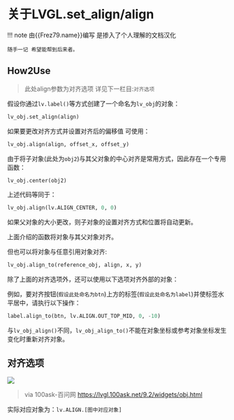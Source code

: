# 关于LVGL.set_align/align

!!! note
    由{{Frez79.name}}编写 是掺入了个人理解的文档汉化

    随手一记 希望能帮到后来者。

## How2Use

> 此处align参数为对齐选项 详见下一栏目:`对齐选项`

假设你通过`lv.label()`等方式创建了一个命名为`lv_obj`的对象：
```python
lv_obj.set_align(align)
```
如果要更改对齐方式并设置对齐后的偏移值 可使用：
```python
lv_obj.align(align, offset_x, offset_y)
```
由于将子对象(此处为`obj2`)与其父对象的中心对齐是常用方式，因此存在一个专用函数：
```python
lv_obj.center(obj2)
```
上述代码等同于：
```python
lv_obj.align(lv.ALIGN_CENTER, 0, 0)
```
如果父对象的大小更改，则子对象的设置对齐方式和位置将自动更新。

上面介绍的函数将对象与其父对象对齐。


但也可以将对象与任意引用对象对齐:
```python
lv_obj.align_to(reference_obj, align, x, y)
```
除了上面的对齐选项外，还可以使用以下选项对齐外部的对象：


例如，要对齐按钮(`假设此处命名为btn`)上方的标签(`假设此处命名为label`)并使标签水平居中，请执行以下操作：
```python
label.align_to(btn, lv.ALIGN.OUT_TOP_MID, 0, -10)
```
与`lv_obj_align()`不同，`lv_obj_align_to()`不能在对象坐标或参考对象坐标发生变化时重新对齐对象。


## 对齐选项
![](https://lvgl.100ask.net/9.2/_images/align.png)
> via 100ask-百问网 <https://lvgl.100ask.net/9.2/widgets/obj.html>

实际对应对象为：`lv.ALIGN.[图中对应对象]`